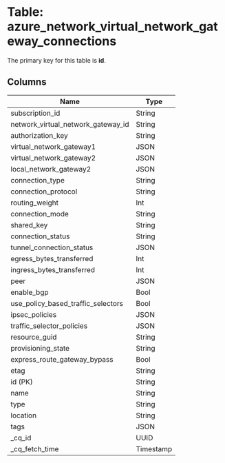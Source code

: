 # Table: azure_network_virtual_network_gateway_connections


The primary key for this table is **id**.


## Columns
| Name          | Type          |
| ------------- | ------------- |
|subscription_id|String|
|network_virtual_network_gateway_id|String|
|authorization_key|String|
|virtual_network_gateway1|JSON|
|virtual_network_gateway2|JSON|
|local_network_gateway2|JSON|
|connection_type|String|
|connection_protocol|String|
|routing_weight|Int|
|connection_mode|String|
|shared_key|String|
|connection_status|String|
|tunnel_connection_status|JSON|
|egress_bytes_transferred|Int|
|ingress_bytes_transferred|Int|
|peer|JSON|
|enable_bgp|Bool|
|use_policy_based_traffic_selectors|Bool|
|ipsec_policies|JSON|
|traffic_selector_policies|JSON|
|resource_guid|String|
|provisioning_state|String|
|express_route_gateway_bypass|Bool|
|etag|String|
|id (PK)|String|
|name|String|
|type|String|
|location|String|
|tags|JSON|
|_cq_id|UUID|
|_cq_fetch_time|Timestamp|